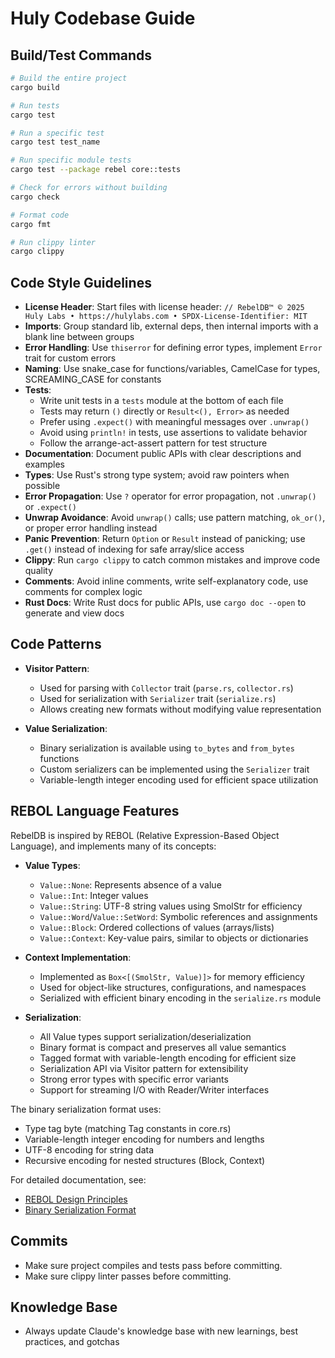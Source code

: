# Huly Codebase Guide

## Build/Test Commands
```bash
# Build the entire project
cargo build

# Run tests
cargo test

# Run a specific test
cargo test test_name

# Run specific module tests
cargo test --package rebel core::tests

# Check for errors without building
cargo check

# Format code
cargo fmt

# Run clippy linter
cargo clippy
```

## Code Style Guidelines
- **License Header**: Start files with license header: `// RebelDB™ © 2025 Huly Labs • https://hulylabs.com • SPDX-License-Identifier: MIT`
- **Imports**: Group standard lib, external deps, then internal imports with a blank line between groups
- **Error Handling**: Use `thiserror` for defining error types, implement `Error` trait for custom errors
- **Naming**: Use snake_case for functions/variables, CamelCase for types, SCREAMING_CASE for constants
- **Tests**: 
  - Write unit tests in a `tests` module at the bottom of each file
  - Tests may return `()` directly or `Result<(), Error>` as needed
  - Prefer using `.expect()` with meaningful messages over `.unwrap()`
  - Avoid using `println!` in tests, use assertions to validate behavior
  - Follow the arrange-act-assert pattern for test structure
- **Documentation**: Document public APIs with clear descriptions and examples
- **Types**: Use Rust's strong type system; avoid raw pointers when possible
- **Error Propagation**: Use `?` operator for error propagation, not `.unwrap()` or `.expect()`
- **Unwrap Avoidance**: Avoid `unwrap()` calls; use pattern matching, `ok_or()`, or proper error handling instead
- **Panic Prevention**: Return `Option` or `Result` instead of panicking; use `.get()` instead of indexing for safe array/slice access
- **Clippy**: Run `cargo clippy` to catch common mistakes and improve code quality
- **Comments**: Avoid inline comments, write self-explanatory code, use comments for complex logic
- **Rust Docs**: Write Rust docs for public APIs, use `cargo doc --open` to generate and view docs

## Code Patterns
- **Visitor Pattern**: 
  - Used for parsing with `Collector` trait (`parse.rs`, `collector.rs`) 
  - Used for serialization with `Serializer` trait (`serialize.rs`)
  - Allows creating new formats without modifying value representation
  
- **Value Serialization**:
  - Binary serialization is available using `to_bytes` and `from_bytes` functions
  - Custom serializers can be implemented using the `Serializer` trait
  - Variable-length integer encoding used for efficient space utilization

## REBOL Language Features
RebelDB is inspired by REBOL (Relative Expression-Based Object Language), and implements many of its concepts:

- **Value Types**:
  - `Value::None`: Represents absence of a value
  - `Value::Int`: Integer values
  - `Value::String`: UTF-8 string values using SmolStr for efficiency
  - `Value::Word`/`Value::SetWord`: Symbolic references and assignments
  - `Value::Block`: Ordered collections of values (arrays/lists)
  - `Value::Context`: Key-value pairs, similar to objects or dictionaries

- **Context Implementation**:
  - Implemented as `Box<[(SmolStr, Value)]>` for memory efficiency
  - Used for object-like structures, configurations, and namespaces
  - Serialized with efficient binary encoding in the `serialize.rs` module

- **Serialization**:
  - All Value types support serialization/deserialization
  - Binary format is compact and preserves all value semantics
  - Tagged format with variable-length encoding for efficient size
  - Serialization API via Visitor pattern for extensibility
  - Strong error types with specific error variants
  - Support for streaming I/O with Reader/Writer interfaces

The binary serialization format uses:
  - Type tag byte (matching Tag constants in core.rs)
  - Variable-length integer encoding for numbers and lengths
  - UTF-8 encoding for string data
  - Recursive encoding for nested structures (Block, Context)

For detailed documentation, see:
  - [REBOL Design Principles](docs/rebol-design.md)
  - [Binary Serialization Format](docs/binary-serialization.md)

## Commits

- Make sure project compiles and tests pass before committing.
- Make sure clippy linter passes before committing.

## Knowledge Base

- Always update Claude's knowledge base with new learnings, best practices, and gotchas
